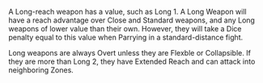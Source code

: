 A Long-reach weapon has a value, such as Long 1. A Long Weapon will have a reach advantage over Close and Standard weapons, and any Long weapons of lower value than their own. However, they will take a Dice penalty equal to this value when Parrying in a standard-distance fight.

Long weapons are always Overt unless they are Flexble or Collapsible. If they are more than Long 2, they have Extended Reach and can attack into neighboring Zones.